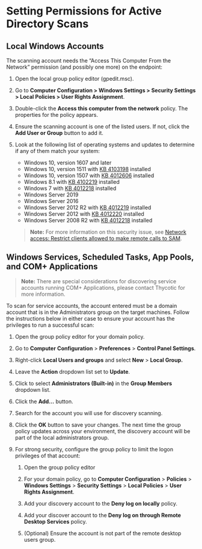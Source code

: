 [title]: # (Permissions for AD Scans)
[tags]: # (Discovery)
[priority]: # (1000)

# Setting Permissions for Active Directory Scans

## Local Windows Accounts

The scanning account needs the “Access This Computer From the Network” permission (and possibly one more) on the endpoint:

1. Open the local group policy editor (gpedit.msc).

1. Go to **Computer Configuration \> Windows Settings \> Security Settings \> Local Policies \> User Rights Assignment**.

1. Double-click the **Access this computer from the network** policy. The properties for the policy appears.

1. Ensure the scanning account is one of the listed users. If not, click the **Add User or Group** button to add it.

1. Look at the following list of operating systems and updates to determine if any of them match your system:

   - Windows 10, version 1607 and later
   - Windows 10, version 1511 with [KB 4103198](https://support.microsoft.com/en-us/topic/march-14-2017-kb4013198-os-build-10586-839-b30e879e-52b2-7746-f690-719984e1b9f4) installed
   - Windows 10, version 1507 with [KB 4012606](https://support.microsoft.com/en-us/help/4012606/windows-10-update-kb4012606) installed
   - Windows 8.1 with [KB 4102219](https://support.microsoft.com/en-us/help/4012219/march-2017-preview-of-monthly-quality-rollup-for-windows-8-1-and-windo) installed
   - Windows 7 with [KB 4012218](https://support.microsoft.com/en-us/help/4012218/march-2017-preview-of-monthly-quality-rollup-for-windows-7-sp1-and-win) installed
   - Windows Server 2019
   - Windows Server 2016
   - Windows Server 2012 R2 with [KB 4012219](https://support.microsoft.com/en-us/help/4012219/march-2017-preview-of-monthly-quality-rollup-for-windows-8-1-and-windo) installed
   - Windows Server 2012 with [KB 4012220](https://support.microsoft.com/en-us/help/4012220/march-2017-preview-of-monthly-quality-rollup-for-windows-server-2012) installed
   - Windows Server 2008 R2 with [KB 4012218](https://support.microsoft.com/en-us/help/4012218/march-2017-preview-of-monthly-quality-rollup-for-windows-7-sp1-and-win) installed

   > **Note:** For more information on this security issue, see [Network access: Restrict clients allowed to make remote calls to SAM](https://docs.microsoft.com/en-us/windows/security/threat-protection/security-policy-settings/network-access-restrict-clients-allowed-to-make-remote-sam-calls).

## Windows Services, Scheduled Tasks, App Pools, and COM+ Applications

> **Note:** There are special considerations for discovering service accounts running COM+ Applications, please contact Thycotic for more information.

To scan for service accounts, the account entered must be a domain account that is in the Administrators group on the target machines. Follow the instructions below in either case to ensure your account has the privileges to run a successful scan:

1. Open the group policy editor for your domain policy.

1. Go to **Computer** **Configuration** \> **Preferences** \> **Control Panel Settings**.

1. Right-click **Local Users and groups** and select **New** > **Local Group.**

1. Leave the **Action** dropdown list set to **Update**.

1. Click to select **Administrators (Built-in)** in the **Group Members** dropdown list.

1. Click the **Add…** button.

1. Search for the account you will use for discovery scanning.

1. Click the **OK** button to save your changes. The next time the group policy updates across your environment, the discovery account will be part of the local administrators group.

1. For strong security, configure the group policy to limit the logon privileges of that account:

   1. Open the group policy editor

   1. For your domain policy, go to **Computer Configuration** \> **Policies** \> **Windows Settings** \> **Security Settings** \> **Local Policies** \> **User Rights Assignment**.

   1. Add your discovery account to the **Deny log on locally** policy.

   1. Add your discover account to the **Deny log on through Remote Desktop Services** policy.

   1. (Optional) Ensure the account is not part of the remote desktop users group.